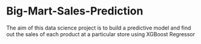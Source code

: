 # Big-Mart-Sales-Prediction
The aim of this data science project is to build a predictive model and find out the sales of each product at a particular store using XGBoost Regressor
